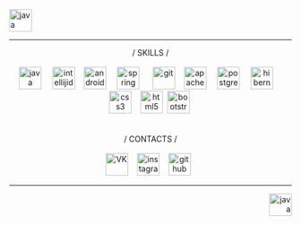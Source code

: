 <img src='https://cdn.onlinewebfonts.com/svg/img_380260.png' alt='java' height='40'> 
<hr>
<p align="center">
  / SKILLS /
  <br>
  <br>
  <img src='https://www.netocr.com/static/images/else/java.png' alt='java' height='40'>    
  <img src='https://s3.amazonaws.com/media-p.slid.es/uploads/912759/images/5171781/IntelliJ_IDEA_Logo.svg.png' alt='intellijidea' height='40'>   
  <img src='https://pbs.twimg.com/media/Dk5LpKtW4AAcvFd.png' alt='androidStudio' height='40'>    
  <img src='https://pngfree.net/images/2020/11/18/Spring-logo.png' alt='spring' height='40'>     
  <img src='https://cdn.worldvectorlogo.com/logos/git-icon.svg' alt='git' height='40'>   
  <img src='https://cdn.icon-icons.com/icons2/2107/PNG/512/file_type_maven_icon_130397.png' alt='apachemaven' height='40'>    
  <img src='https://pbs.twimg.com/media/DfqQ5y-XUAIVLu6.png:small' alt='postgresql' height='40'>    
  <img src='https://c.radikal.ru/c41/2012/f3/a73f6ce07279.png' alt='hibernate' height='40'>    
  <img src='https://cdn.pixabay.com/photo/2017/08/05/11/16/logo-2582747_1280.png' alt='css3' height='40'>   
  <img src='https://hsto.org/getpro/freelansim/users/avatars/66/660/660004/r200_d6c266cd082465c424b2a9500fd552c5.png' alt='html5' height='40'> 
  <img src='https://download.logo.wine/logo/Bootstrap_(front-end_framework)/Bootstrap_(front-end_framework)-Logo.wine.png' alt='bootstrap4' height='40'> 
  <br>
  <br>
  <br>
  / CONTACTS /
  <br>
  <br>
  <a href="https://vk.com/al.burno"><img src='https://felixmerchant.com/wp-content/uploads/2019/06/phone-number-for-vk.png' alt='VK' height='40'></a>   
  <a href="https://www.instagram.com/al.burno/?igshid=1dgkjk4ks4aev"><img src='https://www.unoclean.com/images/social/Instagram.png' alt='instagram' height='40'></a>   
  <a href="https://github.com/Fedoseew"><img src='http://ninomsu.github.io/img/github1600.png' alt='github' height='40'></a>  
  <br>
</p>
<hr>
<p align="right"> <img src='https://cdn.onlinewebfonts.com/svg/img_380260.png' alt='java' height='40'>  </p>
